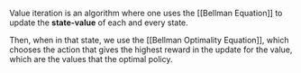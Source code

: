 Value iteration is an algorithm where one uses the [[Bellman Equation]] to update the **state-value** of each and every state. 

Then, when in that state, we use the [[Bellman Optimality Equation]], which chooses the action that gives the highest reward in the update for the value, which are the values that the optimal policy.